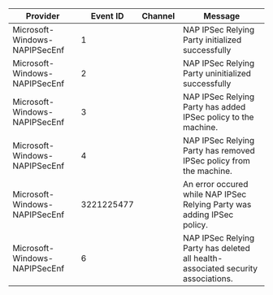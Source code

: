 Provider                       |  Event ID    |  Channel  |  Message
-------------------------------|--------------|-----------|----------------------------------------------------------------------------------
Microsoft-Windows-NAPIPSecEnf  |  1           |           |  NAP IPSec Relying Party initialized successfully
Microsoft-Windows-NAPIPSecEnf  |  2           |           |  NAP IPSec Relying Party uninitialized successfully
Microsoft-Windows-NAPIPSecEnf  |  3           |           |  NAP IPSec Relying Party has added IPSec policy to the machine.
Microsoft-Windows-NAPIPSecEnf  |  4           |           |  NAP IPSec Relying Party has removed IPSec policy from the machine.
Microsoft-Windows-NAPIPSecEnf  |  3221225477  |           |  An error occured while NAP IPSec Relying Party was adding IPSec policy.
Microsoft-Windows-NAPIPSecEnf  |  6           |           |  NAP IPSec Relying Party has deleted all health-associated security associations.